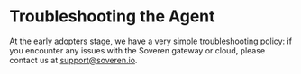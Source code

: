 # Troubleshooting the Agent

At the early adopters stage, we have a very simple troubleshooting policy: if you encounter any issues with the Soveren gateway or cloud, please contact us at [support@soveren.io](mailto:support@soveren.io).

